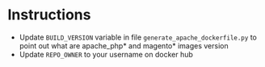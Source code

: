 # Instructions

+ Update `BUILD_VERSION` variable in file `generate_apache_dockerfile.py` to point out what are apache_php* and magento* images version
+ Update `REPO_OWNER` to your username on docker hub